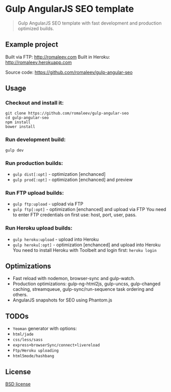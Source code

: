 # Gulp AngularJS SEO template

> Gulp AngularJS SEO template with fast development and production optimized builds.

## Example project

Built via FTP: http://romaleev.com
Built in Heroku: http://romaleev.herokuapp.com

Source code: https://github.com/romaleev/gulp-angular-seo

## Usage

### Checkout and install it:
```
git clone https://github.com/romaleev/gulp-angular-seo
cd gulp-angular-seo
npm install
bower install
```

### Run development build:
```
gulp dev
```

### Run production builds:
* `gulp dist[:opt]` - optimization [enchanced]
* `gulp prod[:opt]` - optimization [enchanced] and preview

### Run FTP upload builds:
* `gulp ftp:upload` - upload via FTP
* `gulp ftp[:opt]` - optimization [enchanced] and upload via FTP
You need to enter FTP credentials on first use: host, port, user, pass.

### Run Heroku upload builds:
* `gulp heroku:upload` - upload into Heroku
* `gulp heroku[:opt]` - optimization [enchanced] and upload into Heroku
You need to install Heroku with Toolbelt and login first: `heroku login`

## Optimizations

* Fast reload with nodemon, browser-sync and gulp-watch.
* Production optimizations: gulp-ng-html2js, gulp-uncss, gulp-changed caching, streamqueue, gulp-sync/run-sequence task ordering and others.
* AngularJS snapshots for SEO using Phantom.js

## TODOs

* `Yeoman` generator with options:
* `html/jade`
* `css/less/sass`
* `express+browserSync/connect+livereload`
* `Ftp/Heroku uploading`
* `html5mode/hashbang`

## License

[BSD license](http://opensource.org/licenses/bsd-license.php)